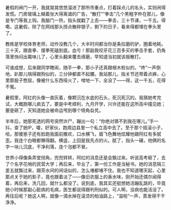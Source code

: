 暑假的闸门一开，我就晃晃悠悠溜进了那所市重点，打着踩点儿的名头，实则闲得发慌。门房玻璃上糊着张大得离谱的广告，“散打”“拳击”几个黑粗字杵在那儿，像是专门等我上钩。我脑门一热，指头就戳了上去——拳击，三十节课，一千五。得嘞，这暑假，除了在网线那头捞点散碎银子，剩下的日子，看来得都埋在拳头里了。

教练是学校体育老师，动作没教几个，大半时间都当你是条拉磨的驴，圈着地耗。三十天，跟直拳、摆拳死磕到底。血亏！那副我咬牙花三百多买的拳击手套，扔角落里快闷出霉味儿了，心里头翻来覆去琢磨，早知道当初就该报散打。

可谁成想，后来跟同学瞎闹，随手一拳，那小子还真跟根木桩似的，“咚”一声倒地，趴那儿喘得跟狗似的，三分钟都直不起腰。我站那儿，指关节还带着点麻，心里那股子憋屈，像被什么东西哑火了，噌地一下，全没了——得，这一千五，花得不冤。

暑假里，阿红的头像一直灰着，像颗沉在水底的石头，死沉死沉的。我猜她考完试，大概跑哪儿疯去了。要是中考顺利，九月开学，兴许还能在这所高中撞见她；要是砸了，天知道她会被命运甩到哪个犄角旮旯。

半年后，她那死透的网号突然诈尸，蹦出一句：“你绝对猜不到我在哪儿。”手一抖，查了她IP，嚯，好家伙，跑周边县里一个私立高中去了。至于那个摇滚小子，哈，那傻崽子还有脸跑我面前撒欢，口水横飞，眉飞色舞地炫耀他跟阿红有多腻歪。我连个白眼都懒得翻。横竖，上回是我先点的火。腻了，指头一碾，他俩的名字一块儿沉底，干净利落，连个泡都不冒。

世界小得像条弄堂拐角，兜兜转转，阿红的消息还是会飘过来。听说高考砸了，去了个名字花哨的民营大学；再后来，毕业了，第一份工作是当秘书。她的消息隔三差五就飘过来，跟茶水间的闲话似的，怎么堵都堵不住。我也不知道哪天起，心里那点关于她的影子，竟也跟着淡了——像旧衣服上的香水味，刚开始还偶尔闻得着，再后来，洗几回，就什么都没了。说到底，我其实还挺想她活蹦乱跳的，毕竟她小时候那副心脏病的毛病，医生都说得跟判刑似的。可人啊，没病也能活没了。再往后呢？她这人啊，就像一滴水掉在滚烫的柏油路上，“滋啦”一声，蒸发得干干净净。